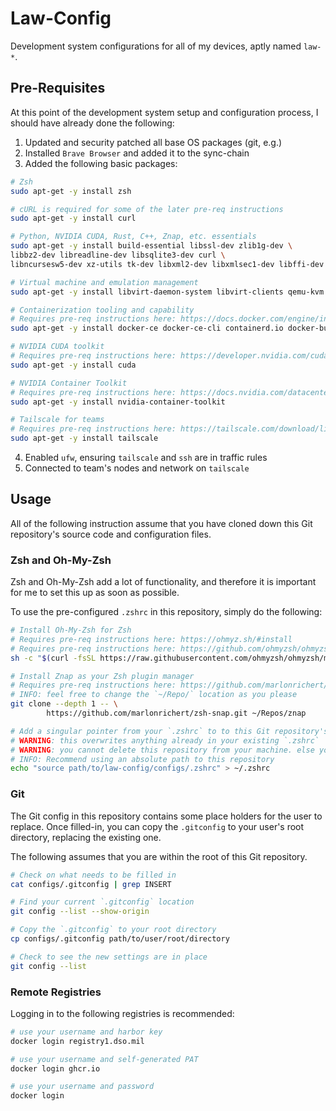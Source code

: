 # Law-Config

Development system configurations for all of my devices, aptly named `law-*`.

## Pre-Requisites

At this point of the development system setup and configuration process, I should have already done the following:

1. Updated and security patched all base OS packages (git, e.g.)
2. Installed `Brave Browser` and added it to the sync-chain
3. Added the following basic packages:

```bash
# Zsh
sudo apt-get -y install zsh

# cURL is required for some of the later pre-req instructions
sudo apt-get -y install curl

# Python, NVIDIA CUDA, Rust, C++, Znap, etc. essentials
sudo apt-get -y install build-essential libssl-dev zlib1g-dev \
libbz2-dev libreadline-dev libsqlite3-dev curl \
libncursesw5-dev xz-utils tk-dev libxml2-dev libxmlsec1-dev libffi-dev liblzma-dev

# Virtual machine and emulation management
sudo apt-get -y install libvirt-daemon-system libvirt-clients qemu-kvm qemu-utils virt-manager ovmf 

# Containerization tooling and capability
# Requires pre-req instructions here: https://docs.docker.com/engine/install/
sudo apt-get -y install docker-ce docker-ce-cli containerd.io docker-buildx-plugin docker-compose-plugin

# NVIDIA CUDA toolkit
# Requires pre-req instructions here: https://developer.nvidia.com/cuda-downloads
sudo apt-get -y install cuda

# NVIDIA Container Toolkit
# Requires pre-req instructions here: https://docs.nvidia.com/datacenter/cloud-native/container-toolkit/latest/install-guide.html
sudo apt-get -y install nvidia-container-toolkit

# Tailscale for teams
# Requires pre-req instructions here: https://tailscale.com/download/linux
sudo apt-get -y install tailscale
```

4. Enabled `ufw`, ensuring `tailscale` and `ssh` are in traffic rules
5. Connected to team's nodes and network on `tailscale`

## Usage

All of the following instruction assume that you have cloned down this Git repository's source code and configuration files.

### Zsh and Oh-My-Zsh

Zsh and Oh-My-Zsh add a lot of functionality, and therefore it is important for me to set this up as soon as possible.

To use the pre-configured `.zshrc` in this repository, simply do the following:

```bash
# Install Oh-My-Zsh for Zsh
# Requires pre-req instructions here: https://ohmyz.sh/#install
# Requires pre-req instructions here: https://github.com/ohmyzsh/ohmyzsh/wiki
sh -c "$(curl -fsSL https://raw.githubusercontent.com/ohmyzsh/ohmyzsh/master/tools/install.sh)"

# Install Znap as your Zsh plugin manager
# Requires pre-req instructions here: https://github.com/marlonrichert/zsh-snap#installation
# INFO: feel free to change the `~/Repo/` location as you please
git clone --depth 1 -- \
        https://github.com/marlonrichert/zsh-snap.git ~/Repos/znap

# Add a singular pointer from your `.zshrc` to to this Git repository's `.zshrc`
# WARNING: this overwrites anything already in your existing `.zshrc`
# WARNING: you cannot delete this repository from your machine. else you wil lose the pointer
# INFO: Recommend using an absolute path to this repository
echo "source path/to/law-config/configs/.zshrc" > ~/.zshrc
```

### Git

The Git config in this repository contains some place holders for the user to replace. Once filled-in, you can copy the `.gitconfig` to your user's root directory, replacing the existing one.

The following assumes that you are within the root of this Git repository.

```bash
# Check on what needs to be filled in
cat configs/.gitconfig | grep INSERT

# Find your current `.gitconfig` location
git config --list --show-origin

# Copy the `.gitconfig` to your root directory
cp configs/.gitconfig path/to/user/root/directory

# Check to see the new settings are in place
git config --list
```

### Remote Registries

Logging in to the following registries is recommended:

```bash
# use your username and harbor key
docker login registry1.dso.mil

# use your username and self-generated PAT
docker login ghcr.io

# use your username and password
docker login
```
